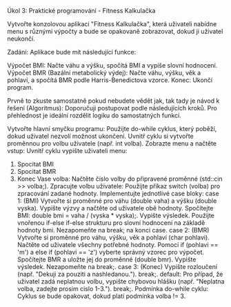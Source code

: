 Úkol 3: Praktické programování - Fitness Kalkulačka
 
Vytvořte konzolovou aplikaci "Fitness Kalkulačka", která uživateli nabídne menu s různými výpočty a bude se opakovaně zobrazovat, dokud ji uživatel neukončí.
 
Zadání:
Aplikace bude mít následující funkce:
 
Výpočet BMI: Načte váhu a výšku, spočítá BMI a vypíše slovní hodnocení.
Výpočet BMR (Bazální metabolický výdej): Načte váhu, výšku, věk a pohlaví, a spočítá BMR podle Harris-Benedictova vzorce.
Konec: Ukončí program.
 
Prvně to zkuste samostatně pokud nebudete vědět jak, tak tady je návod k řešení (Algoritmus):
Doporučuji postupovat podle následujících kroků. Pro přehlednost je ideální rozdělit logiku do samostatných funkcí.
 
Vytvořte hlavní smyčku programu:
Použijte do-while cyklus, který poběží, dokud uživatel nezvolí možnost ukončení.
Uvnitř cyklu si vytvořte proměnnou pro volbu uživatele (např. int volba).
Zobrazte menu a načtěte vstup:
Uvnitř cyklu vypište uživateli menu:
1. Spocitat BMI
2. Spocitat BMR
3. Konec
Vase volba:
Načtěte číslo volby do připravené proměnné (std::cin >> volba;).
Zpracujte volbu uživatele:
Použijte příkaz switch (volba) pro zpracování zadané hodnoty.
Implementujte jednotlivé case bloky:
case 1: (BMI)
Vytvořte si proměnné pro váhu (double vaha) a výšku (double vyska).
Vypište výzvy a načtěte od uživatele obě hodnoty.
Spočítejte BMI: double bmi = vaha / (vyska * vyska);.
Vypište výsledek.
Použijte vnořenou if-else if-else strukturu pro slovní hodnocení na základě hodnoty bmi.
Nezapomeňte na break; na konci case.
case 2: (BMR)
Vytvořte si proměnné pro váhu, výšku, věk a pohlaví (char pohlavi).
Načtěte od uživatele všechny potřebné hodnoty.
Pomocí if (pohlavi == 'm') a else if (pohlavi == 'z') vyberte správný vzorec pro výpočet.
Spočítejte BMR a uložte jej do proměnné (double bmr).
Vypište výsledek.
Nezapomeňte na break;.
case 3: (Konec)
Vypište rozloučení (např. "Dekuji za pouziti a nashledanou.").
break;.
default:
Pro případ, že uživatel zadá neplatnou volbu, vypište chybovou hlášku (např. "Neplatna volba, zadejte prosim cislo 1-3.").
break;.
Podmínka do-while cyklu:
Cyklus se bude opakovat, dokud platí podmínka volba != 3.